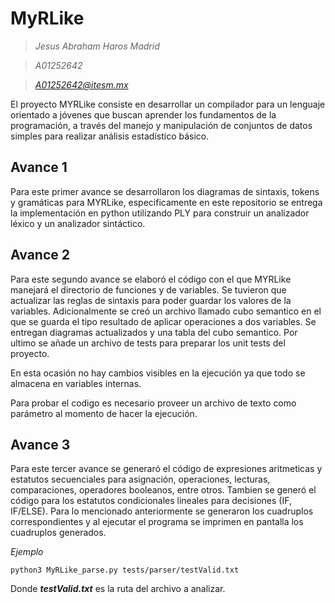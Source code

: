 # MyRLike
> *Jesus Abraham Haros Madrid*

> *A01252642*

> *A01252642@itesm.mx*

El proyecto MYRLike consiste en desarrollar un compilador para un lenguaje orientado a jóvenes que buscan aprender los fundamentos de la programación, a través del manejo y manipulación de conjuntos de datos simples para realizar análisis estadístico básico.

## Avance 1

Para este primer avance se desarrollaron los diagramas de sintaxis, tokens y gramáticas para MYRLike, especificamente en este repositorio se entrega la implementación en python utilizando PLY para construir un analizador léxico y un analizador sintáctico.

## Avance 2

Para este segundo avance se elaboró el código con el que MYRLike manejará el directorio de funciones y de variables. Se tuvieron que actualizar las reglas de sintaxis para poder guardar los valores de la variables. Adicionalmente se creó un archivo llamado cubo semantico en el que se guarda el tipo resultado de aplicar operaciones a dos variables.
Se entregan diagramas actualizados y una tabla del cubo semantico.
Por ultimo se añade un archivo de tests para preparar los unit tests del proyecto.

En esta ocasión no hay cambios visibles en la ejecución ya que todo se almacena en variables internas.

Para probar el codigo es necesario proveer un archivo de texto como parámetro al momento de hacer la ejecución.

## Avance 3
Para este tercer avance se generaró el código de expresiones aritmeticas y estatutos secuenciales para asignación, operaciones, lecturas, comparaciones, operadores booleanos, entre otros.
Tambien se generó el código para los estatutos condicionales lineales para decisiones (IF, IF/ELSE).
Para lo mencionado anteriormente se generaron los cuadruplos correspondientes y al ejecutar el programa se imprimen en pantalla los cuadruplos generados.

*Ejemplo*

    python3 MyRLike_parse.py tests/parser/testValid.txt
Donde ***testValid.txt*** es la ruta del archivo a analizar.
